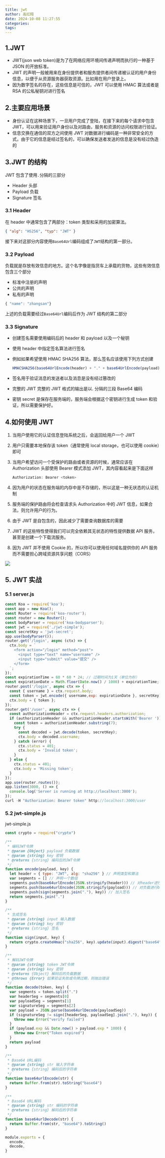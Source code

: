 ```yaml
---
title: jwt
author: 高红翔
date: 2024-10-08 11:27:55
categories:
tags:
---
```


## 1.JWT

- JWT(json web token)是为了在网络应用环境间传递声明而执行的一种基于 JSON 的开放标准。
- JWT 的声明一般被用来在身份提供者和服务提供者间传递被认证的用户身份信息，以便于从资源服务器获取资源。比如用在用户登录上。
- 因为数字签名的存在，这些信息是可信的，JWT 可以使用 HMAC 算法或者是 RSA 的公私秘钥对进行签名

## 2.主要应用场景

- 身份认证在这种场景下，一旦用户完成了登陆，在接下来的每个请求中包含 JWT，可以用来验证用户身份以及对路由，服务和资源的访问权限进行验证。
- 信息交换在通信的双方之间使用 JWT 对数据进行编码是一种非常安全的方式，由于它的信息是经过签名的，可以确保发送者发送的信息是没有经过伪造的

## 3.JWT 的结构

JWT 包含了使用`.`分隔的三部分

- Header 头部
- Payload 负载
- Signature 签名

### 3.1 Header

在 header 中通常包含了两部分：token 类型和采用的加密算法。

```json
{ "alg": "HS256", "typ": "JWT" }
```

接下来对这部分内容使用`Base64Url`编码组成了`JWT`结构的第一部分。

### 3.2 Payload

负载就是存放有效信息的地方。这个名字像是指货车上承载的货物，这些有效信息包含三个部分

- 标准中注册的声明
- 公共的声明
- 私有的声明

```js
{ "name": "zhangsan"}
```

上述的负载需要经过`Base64Url`编码后作为 JWT 结构的第二部分

### 3.3 Signature

- 创建签名需要使用编码后的 header 和 payload 以及一个秘钥

- 使用 header 中指定签名算法进行签名

- 例如如果希望使用 HMAC SHA256 算法，那么签名应该使用下列方式创建

  ```js
  HMACSHA256(base64UrlEncode(header) + "." + base64UrlEncode(payload), secret)
  ```

- 签名用于验证消息的发送者以及消息是没有经过篡改的

- 完整的 JWT 完整的 JWT 格式的输出是以. 分隔的三段 Base64 编码

- 密钥 secret 是保存在服务端的，服务端会根据这个密钥进行生成 token 和验证，所以需要保护好。

## 4.如何使用 JWT

1. 当用户使用它的认证信息登陆系统之后，会返回给用户一个 JWT

2. 用户只需要本地保存该 token（通常使用 local storage，也可以使用 cookie）即可

3. 当用户希望访问一个受保护的路由或者资源的时候，通常应该在 Authorization 头部使用 Bearer 模式添加 JWT，其内容看起来是下面这样

   ```js
   Authorization: Bearer <token>
   ```

4. 因为用户的状态在服务端的内存中是不存储的，所以这是一种无状态的认证机制

5. 服务端的保护路由将会检查请求头 Authorization 中的 JWT 信息，如果合法，则允许用户的行为。

6. 由于 JWT 是自包含的，因此减少了需要查询数据库的需要

7. JWT 的这些特性使得我们可以完全依赖其无状态的特性提供数据 API 服务，甚至是创建一个下载流服务。

8. 因为 JWT 并不使用 Cookie 的，所以你可以使用任何域名提供你的 API 服务而不需要担心跨域资源共享问题（CORS）

![](https://raw.githubusercontent.com/ghx9908/image-hosting/master/img202410081139879.png)

## 5. JWT 实战

### 5.1 server.js

```js
const Koa = require('koa');
const app = new Koa();
const Router = require('koa-router');
const router = new Router();
const bodyParser = require('koa-bodyparser');
const jwt = require('./jwt-simple');
const secretKey = 'jwt-secret';
app.use(bodyParser());
router.get('/login', async (ctx) => {
  ctx.body = `
    <form action="/login" method="post">
      <input type="text" name="username" />
      <input type="submit" value="提交" />
    </form>
  `;
});
const expirationTime = 60 * 60 * 24; // 过期时间为1天（单位为秒）
const expirationDate = Math.floor(Date.now() / 1000) + expirationTime; // 计算过期时间戳
router.post('/login', async ctx => {
  const { username } = ctx.request.body;
  const token = jwt.encode({ username,exp: expirationDate }, secretKey);
  ctx.body = { token };
});
router.get('/user', async ctx => {
  const authorizationHeader = ctx.request.headers.authorization;
  if (authorizationHeader && authorizationHeader.startsWith('Bearer ')) {
    const token = authorizationHeader.substring(7);
    try {
      const decoded = jwt.decode(token, secretKey);
      ctx.body = decoded.username;
    } catch (error) {
      ctx.status = 401;
      ctx.body = 'Invalid token';
    }
  } else {
    ctx.status = 401;
    ctx.body = 'Missing token';
  }
});
app.use(router.routes());
app.listen(3000, () => {
  console.log('Server is running at http://localhost:3000');
});
curl -H "Authorization: Bearer token" http://localhost:3000/user
```

### 5.2 jwt-simple.js

jwt-simple.js

```js
const crypto = require("crypto")

/**
 * 编码JWT令牌
 * @param {Object} payload 负载数据
 * @param {string} key 密钥
 * @returns {string} 编码后的JWT令牌
 */
function encode(payload, key) {
  let header = { type: "JWT", alg: "sha256" } // 声明类型和算法
  var segments = [] // 声明一个数组
  segments.push(base64urlEncode(JSON.stringify(header))) // 对header进行base64编码
  segments.push(base64urlEncode(JSON.stringify(payload))) // 对负载进行base64编码
  segments.push(sign(segments.join("."), key)) // 加入签名
  return segments.join(".")
}

/**
 * 生成签名
 * @param {string} input 输入数据
 * @param {string} key 密钥
 * @returns {string} 签名
 */
function sign(input, key) {
  return crypto.createHmac("sha256", key).update(input).digest("base64")
}

/**
 * 解码JWT令牌
 * @param {string} token JWT令牌
 * @param {string} key 密钥
 * @returns {Object} 解码后的负载数据
 * @throws {Error} 如果验证失败或令牌过期，则抛出错误
 */
function decode(token, key) {
  var segments = token.split(".")
  var headerSeg = segments[0]
  var payloadSeg = segments[1]
  var signatureSeg = segments[2]
  var payload = JSON.parse(base64urlDecode(payloadSeg))
  if (signatureSeg != sign([headerSeg, payloadSeg].join("."), key)) {
    throw new Error("verify failed")
  }
  if (payload.exp && Date.now() > payload.exp * 1000) {
    throw new Error("Token expired")
  }
  return payload
}

/**
 * Base64 URL编码
 * @param {string} str 输入字符串
 * @returns {string} 编码后的字符串
 */
function base64urlEncode(str) {
  return Buffer.from(str).toString("base64")
}

/**
 * Base64 URL解码
 * @param {string} str 编码的字符串
 * @returns {string} 解码后的字符串
 */
function base64urlDecode(str) {
  return Buffer.from(str, "base64").toString()
}

module.exports = {
  encode,
  decode,
}
```
